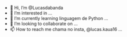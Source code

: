 - 👋 Hi, I’m @Lucasdabanda
- 👀 I’m interested in  ...
- 🌱 I’m currently learning linguagem de Python ...
- 💞️ I’m looking to collaborate on ...
- 📫 How to reach me chama no insta, @lucas.kaua16 ...

<!---
Lucasdabanda/Lucasdabanda is a ✨ special ✨ repository because its `README.md` (this file) appears on your GitHub profile.
You can click the Preview link to take a look at your changes.
--->
